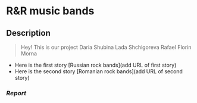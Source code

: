 # R&R music bands
## Description
> Hey! This is our project
>Daria Shubina
>Lada Shchigoreva
>Rafael Florin Morna


> 
> 
* Here is the first story [Russian rock bands](add URL of first story)
* Here is the second story [Romanian rock bands](add URL of second story)

### ***Report***
